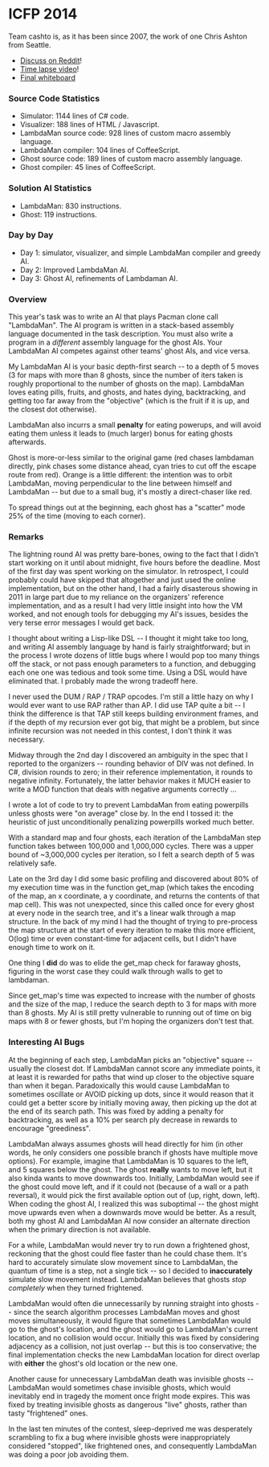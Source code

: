 # ICFP 2014

Team cashto is, as it has been since 2007, the work of one Chris Ashton from Seattle.

* [Discuss on Reddit](http://www.reddit.com/r/icfpcontest/comments/2c0l3f/cashtos_2014_icfp_contest_writeup/)!
* [Time lapse video](http://youtu.be/-QlvQVDuO0c)!
* [Final whiteboard](https://dl.dropboxusercontent.com/u/31272201/icfp/2014/whiteboard.jpg)

### Source Code Statistics

* Simulator: 1144 lines of C# code.
* Visualizer: 188 lines of HTML / Javascript.
* LambdaMan source code: 928 lines of custom macro assembly language.
* LambdaMan compiler: 104 lines of CoffeeScript.
* Ghost source code: 189 lines of custom macro assembly language.
* Ghost compiler: 45 lines of CoffeeScript.

### Solution AI Statistics

* LambdaMan: 830 instructions.
* Ghost: 119 instructions.

### Day by Day

* Day 1: simulator, visualizer, and simple LambdaMan compiler and greedy AI.
* Day 2: Improved LambdaMan AI.
* Day 3: Ghost AI, refinements of Lambdaman AI.

### Overview

This year's task was to write an AI that plays Pacman clone call "LambdaMan". The AI program is written in a stack-based assembly language documented in the task description. You must also write a program in a *different* assembly language for the ghost AIs. Your LambdaMan AI competes against other teams' ghost AIs, and vice versa.

My LambdaMan AI is your basic depth-first search -- to a depth of 5 moves (3 for maps with more than 8 ghosts, since the number of iters taken is roughly proportional to the number of ghosts on the map). LambdaMan loves eating pills, fruits, and ghosts, and hates dying, backtracking, and getting too far away from the "objective" (which is the fruit if it is up, and the closest dot otherwise).

LambdaMan also incurrs a small **penalty** for eating powerups, and will avoid eating them unless it leads to (much larger) bonus for eating ghosts afterwards.

Ghost is more-or-less similar to the original game (red chases lambdaman directly, pink chases some distance ahead, cyan tries to cut off the escape route from red).  Orange is a little different: the intention was to orbit LambdaMan, moving perpendicular to the line between himself and LambdaMan -- but due to a small bug, it's mostly a direct-chaser like red.

To spread things out at the beginning, each ghost has a "scatter" mode 25% of the time (moving to each corner).

### Remarks

The lightning round AI was pretty bare-bones, owing to the fact that I didn't start working on it until about midnight, five hours before the deadline. Most of the first day was spent working on the simulator. In retrospect, I could probably could have skipped that altogether and just used the online implementation, but on the other hand, I had a fairly disasterous showing in 2011 in large part due to my reliance on the organizers' reference implementation, and as a result I had very little insight into how the VM worked, and not enough tools for debugging my AI's issues, besides the very terse error messages I would get back.

I thought about writing a Lisp-like DSL -- I thought it might take too long, and writing AI assembly language by hand is fairly straightforward; but in the process I wrote dozens of little bugs where I would pop too many things off the stack, or not pass enough parameters to a function, and debugging each one one was tedious and took some time.  Using a DSL would have eliminated that.  I probably made the wrong tradeoff here.

I never used the DUM / RAP / TRAP opcodes.  I'm still a little hazy on why I would ever want to use RAP rather than AP.  I did use TAP quite a bit -- I think the difference is that TAP still keeps building environment frames, and if the depth of my recursion ever got big, that might be a problem, but since infinite recursion was not needed in this contest, I don't think it was necessary. 

Midway through the 2nd day I discovered an ambiguity in the spec that I reported to the organizers -- rounding behavior of DIV was not defined.  In C#, division rounds to zero; in their reference implementation, it rounds to negative infinity.  Fortunately, the latter behavior makes it MUCH easier to write a MOD function that deals with negative arguments correctly ...

I wrote a lot of code to try to prevent LambdaMan from eating powerpills unless ghosts were "on average" close by.  In the end I tossed it: the heuristic of just unconditionally penalizing powerpills worked much better.

With a standard map and four ghosts, each iteration of the LambdaMan step function takes between 100,000 and 1,000,000 cycles.  There was a upper bound of ~3,000,000 cycles per iteration, so I felt a search depth of 5 was relatively safe. 

Late on the 3rd day I did some basic profiling and discovered about 80% of my execution time was in the function get_map (which takes the encoding of the map, an x coordinate, a y coordinate, and returns the contents of that map cell). This was not unexpected, since this called once for every ghost at every node in the search tree, and it's a linear walk through a map structure.  In the back of my mind I had the thought of trying to pre-process the map structure at the start of every iteration to make this more efficient, O(log) time or even constant-time for adjacent cells, but I didn't have enough time to work on it.

One thing I **did** do was to elide the get_map check for faraway ghosts, figuring in the worst case they could walk through walls to get to lambdaman.

Since get_map's time was expected to increase with the number of ghosts and the size of the map, I reduce the search depth to 3 for maps with more than 8 ghosts.  My AI is still pretty vulnerable to running out of time on big maps with 8 or fewer ghosts, but I'm hoping the organizers don't test that.

### Interesting AI Bugs

At the beginning of each step, LambdaMan picks an "objective" square -- usually the closest dot.  If LambdaMan cannot score any immediate points, it at least it is rewarded for paths that wind up closer to the objective square than when it began. Paradoxically this would cause LambdaMan to sometimes oscillate or AVOID picking up dots, since it would reason that it could get a better score by initially moving away, then picking up the dot at the end of its search path. This was fixed by adding a penalty for backtracking, as well as a 10% per search ply decrease in rewards to encourage "greediness".

LambdaMan always assumes ghosts will head directly for him (in other words, he only considers one possible branch if ghosts have multiple move options). For example, imagine that LambdaMan is 10 squares to the left, and 5 squares below the ghost. The ghost **really** wants to move left, but it also kinda wants to move downwards too.  Initially, LambdaMan would see if the ghost could move left, and if it could not (because of a wall or a path reversal), it would pick the first available option out of (up, right, down, left).  When coding the ghost AI, I realized this was suboptimal -- the ghost might move upwards even when a downwards move would be better.  As a result, both my ghost AI and LambdaMan AI now consider an alternate direction when the primary direction is not available.

For a while, LambdaMan would never try to run down a frightened ghost, reckoning that the ghost could flee faster than he could chase them.  It's hard to accurately simulate slow movement since to LambdaMan, the quantum of time is a step, not a single tick -- so I decided to **inaccurately** simulate slow movement instead. LambdaMan believes that ghosts *stop completely* when they turned frightened.

LambdaMan would often die unnecessarily by running straight into ghosts -- since the search algorithm processes LambdaMan moves and ghost moves simultaneously, it would figure that sometimes LambdaMan would go to the ghost's location, and the ghost would go to LambdaMan's current location, and no collision would occur.  Initially this was fixed by considering adjacency as a collision, not just overlap -- but this is too conservative; the final implementation checks the new LambdaMan location for direct overlap with **either** the ghost's old location or the new one.

Another cause for unnecessary LambdaMan death was invisible ghosts -- LambdaMan would sometimes chase invisible ghosts, which would inevitably end in tragedy the moment once fright mode expires. This was fixed by treating invisible ghosts as dangerous "live" ghosts, rather than tasty "frightened" ones.

In the last ten minutes of the contest, sleep-deprived me was desperately scrambling to fix a bug where invisible ghosts were inappropriately considered "stopped", like frightened ones, and consequently LambdaMan was doing a poor job avoiding them.
